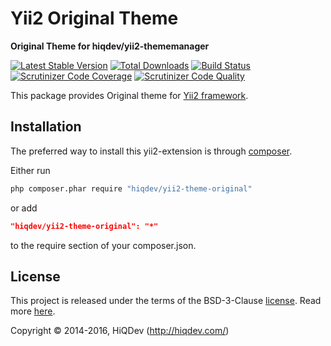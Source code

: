 Yii2 Original Theme
===================

**Original Theme for hiqdev/yii2-thememanager**

[![Latest Stable Version](https://poser.pugx.org/hiqdev/yii2-theme-original/v/stable)](https://packagist.org/packages/hiqdev/yii2-theme-original)
[![Total Downloads](https://poser.pugx.org/hiqdev/yii2-theme-original/downloads)](https://packagist.org/packages/hiqdev/yii2-theme-original)
[![Build Status](https://img.shields.io/travis/hiqdev/yii2-theme-original.svg)](https://travis-ci.org/hiqdev/yii2-theme-original)
[![Scrutinizer Code Coverage](https://img.shields.io/scrutinizer/coverage/g/hiqdev/yii2-theme-original.svg)](https://scrutinizer-ci.com/g/hiqdev/yii2-theme-original/)
[![Scrutinizer Code Quality](https://img.shields.io/scrutinizer/g/hiqdev/yii2-theme-original.svg)](https://scrutinizer-ci.com/g/hiqdev/yii2-theme-original/)

This package provides Original theme for [Yii2 framework](http://yiiframework.com).

## Installation

The preferred way to install this yii2-extension is through [composer](http://getcomposer.org/download/).

Either run

```sh
php composer.phar require "hiqdev/yii2-theme-original"
```

or add

```json
"hiqdev/yii2-theme-original": "*"
```

to the require section of your composer.json.

## License

This project is released under the terms of the BSD-3-Clause [license](LICENSE).
Read more [here](http://choosealicense.com/licenses/bsd-3-clause).

Copyright © 2014-2016, HiQDev (http://hiqdev.com/)
